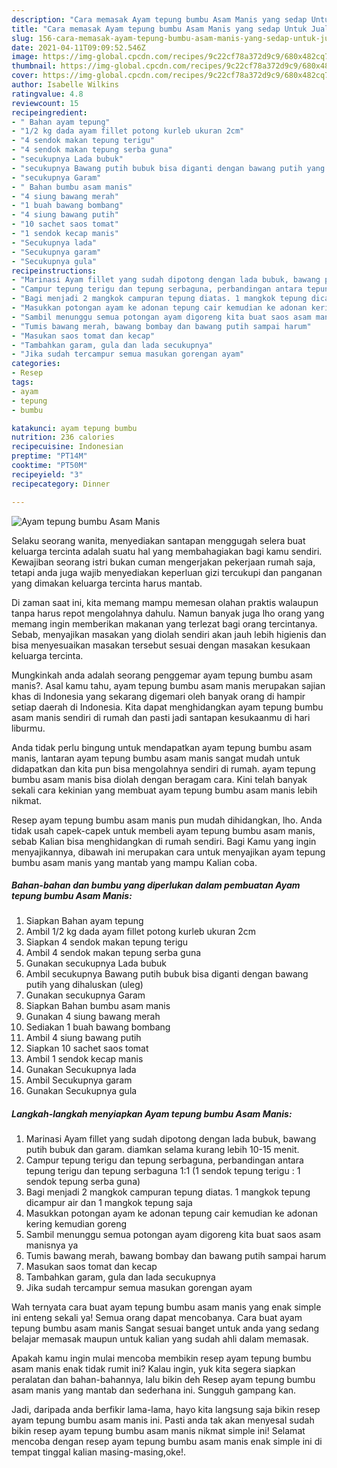 ```yaml
---
description: "Cara memasak Ayam tepung bumbu Asam Manis yang sedap Untuk Jualan"
title: "Cara memasak Ayam tepung bumbu Asam Manis yang sedap Untuk Jualan"
slug: 156-cara-memasak-ayam-tepung-bumbu-asam-manis-yang-sedap-untuk-jualan
date: 2021-04-11T09:09:52.546Z
image: https://img-global.cpcdn.com/recipes/9c22cf78a372d9c9/680x482cq70/ayam-tepung-bumbu-asam-manis-foto-resep-utama.jpg
thumbnail: https://img-global.cpcdn.com/recipes/9c22cf78a372d9c9/680x482cq70/ayam-tepung-bumbu-asam-manis-foto-resep-utama.jpg
cover: https://img-global.cpcdn.com/recipes/9c22cf78a372d9c9/680x482cq70/ayam-tepung-bumbu-asam-manis-foto-resep-utama.jpg
author: Isabelle Wilkins
ratingvalue: 4.8
reviewcount: 15
recipeingredient:
- " Bahan ayam tepung"
- "1/2 kg dada ayam fillet potong kurleb ukuran 2cm"
- "4 sendok makan tepung terigu"
- "4 sendok makan tepung serba guna"
- "secukupnya Lada bubuk"
- "secukupnya Bawang putih bubuk bisa diganti dengan bawang putih yang dihaluskan uleg"
- "secukupnya Garam"
- " Bahan bumbu asam manis"
- "4 siung bawang merah"
- "1 buah bawang bombang"
- "4 siung bawang putih"
- "10 sachet saos tomat"
- "1 sendok kecap manis"
- "Secukupnya lada"
- "Secukupnya garam"
- "Secukupnya gula"
recipeinstructions:
- "Marinasi Ayam fillet yang sudah dipotong dengan lada bubuk, bawang putih bubuk dan garam. diamkan selama kurang lebih 10-15 menit."
- "Campur tepung terigu dan tepung serbaguna, perbandingan antara tepung terigu dan tepung serbaguna 1:1 (1 sendok tepung terigu : 1 sendok tepung serba guna)"
- "Bagi menjadi 2 mangkok campuran tepung diatas. 1 mangkok tepung dicampur air dan 1 mangkok tepung saja"
- "Masukkan potongan ayam ke adonan tepung cair kemudian ke adonan kering kemudian goreng"
- "Sambil menunggu semua potongan ayam digoreng kita buat saos asam manisnya ya"
- "Tumis bawang merah, bawang bombay dan bawang putih sampai harum"
- "Masukan saos tomat dan kecap"
- "Tambahkan garam, gula dan lada secukupnya"
- "Jika sudah tercampur semua masukan gorengan ayam"
categories:
- Resep
tags:
- ayam
- tepung
- bumbu

katakunci: ayam tepung bumbu 
nutrition: 236 calories
recipecuisine: Indonesian
preptime: "PT14M"
cooktime: "PT50M"
recipeyield: "3"
recipecategory: Dinner

---
```



![Ayam tepung bumbu Asam Manis](https://img-global.cpcdn.com/recipes/9c22cf78a372d9c9/680x482cq70/ayam-tepung-bumbu-asam-manis-foto-resep-utama.jpg)

Selaku seorang wanita, menyediakan santapan menggugah selera buat keluarga tercinta adalah suatu hal yang membahagiakan bagi kamu sendiri. Kewajiban seorang istri bukan cuman mengerjakan pekerjaan rumah saja, tetapi anda juga wajib menyediakan keperluan gizi tercukupi dan panganan yang dimakan keluarga tercinta harus mantab.

Di zaman  saat ini, kita memang mampu memesan olahan praktis walaupun tanpa harus repot mengolahnya dahulu. Namun banyak juga lho orang yang memang ingin memberikan makanan yang terlezat bagi orang tercintanya. Sebab, menyajikan masakan yang diolah sendiri akan jauh lebih higienis dan bisa menyesuaikan masakan tersebut sesuai dengan masakan kesukaan keluarga tercinta. 



Mungkinkah anda adalah seorang penggemar ayam tepung bumbu asam manis?. Asal kamu tahu, ayam tepung bumbu asam manis merupakan sajian khas di Indonesia yang sekarang digemari oleh banyak orang di hampir setiap daerah di Indonesia. Kita dapat menghidangkan ayam tepung bumbu asam manis sendiri di rumah dan pasti jadi santapan kesukaanmu di hari liburmu.

Anda tidak perlu bingung untuk mendapatkan ayam tepung bumbu asam manis, lantaran ayam tepung bumbu asam manis sangat mudah untuk didapatkan dan kita pun bisa mengolahnya sendiri di rumah. ayam tepung bumbu asam manis bisa diolah dengan beragam cara. Kini telah banyak sekali cara kekinian yang membuat ayam tepung bumbu asam manis lebih nikmat.

Resep ayam tepung bumbu asam manis pun mudah dihidangkan, lho. Anda tidak usah capek-capek untuk membeli ayam tepung bumbu asam manis, sebab Kalian bisa menghidangkan di rumah sendiri. Bagi Kamu yang ingin menyajikannya, dibawah ini merupakan cara untuk menyajikan ayam tepung bumbu asam manis yang mantab yang mampu Kalian coba.

<!--inarticleads1-->

##### Bahan-bahan dan bumbu yang diperlukan dalam pembuatan Ayam tepung bumbu Asam Manis:

1. Siapkan  Bahan ayam tepung
1. Ambil 1/2 kg dada ayam fillet potong kurleb ukuran 2cm
1. Siapkan 4 sendok makan tepung terigu
1. Ambil 4 sendok makan tepung serba guna
1. Gunakan secukupnya Lada bubuk
1. Ambil secukupnya Bawang putih bubuk bisa diganti dengan bawang putih yang dihaluskan (uleg)
1. Gunakan secukupnya Garam
1. Siapkan  Bahan bumbu asam manis
1. Gunakan 4 siung bawang merah
1. Sediakan 1 buah bawang bombang
1. Ambil 4 siung bawang putih
1. Siapkan 10 sachet saos tomat
1. Ambil 1 sendok kecap manis
1. Gunakan Secukupnya lada
1. Ambil Secukupnya garam
1. Gunakan Secukupnya gula




<!--inarticleads2-->

##### Langkah-langkah menyiapkan Ayam tepung bumbu Asam Manis:

1. Marinasi Ayam fillet yang sudah dipotong dengan lada bubuk, bawang putih bubuk dan garam. diamkan selama kurang lebih 10-15 menit.
1. Campur tepung terigu dan tepung serbaguna, perbandingan antara tepung terigu dan tepung serbaguna 1:1 (1 sendok tepung terigu : 1 sendok tepung serba guna)
1. Bagi menjadi 2 mangkok campuran tepung diatas. 1 mangkok tepung dicampur air dan 1 mangkok tepung saja
1. Masukkan potongan ayam ke adonan tepung cair kemudian ke adonan kering kemudian goreng
1. Sambil menunggu semua potongan ayam digoreng kita buat saos asam manisnya ya
1. Tumis bawang merah, bawang bombay dan bawang putih sampai harum
1. Masukan saos tomat dan kecap
1. Tambahkan garam, gula dan lada secukupnya
1. Jika sudah tercampur semua masukan gorengan ayam




Wah ternyata cara buat ayam tepung bumbu asam manis yang enak simple ini enteng sekali ya! Semua orang dapat mencobanya. Cara buat ayam tepung bumbu asam manis Sangat sesuai banget untuk anda yang sedang belajar memasak maupun untuk kalian yang sudah ahli dalam memasak.

Apakah kamu ingin mulai mencoba membikin resep ayam tepung bumbu asam manis enak tidak rumit ini? Kalau ingin, yuk kita segera siapkan peralatan dan bahan-bahannya, lalu bikin deh Resep ayam tepung bumbu asam manis yang mantab dan sederhana ini. Sungguh gampang kan. 

Jadi, daripada anda berfikir lama-lama, hayo kita langsung saja bikin resep ayam tepung bumbu asam manis ini. Pasti anda tak akan menyesal sudah bikin resep ayam tepung bumbu asam manis nikmat simple ini! Selamat mencoba dengan resep ayam tepung bumbu asam manis enak simple ini di tempat tinggal kalian masing-masing,oke!.

